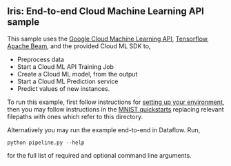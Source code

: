 Iris: End-to-end Cloud Machine Learning API sample
--------------------------------------------------

This sample uses the [Google Cloud Machine Learning API](https://cloud.google.com/ml), [Tensorflow](https://tensorflow.org), [Apache Beam](https://cloud.google.com/dataflow), and the provided Cloud ML SDK to,

* Preprocess data
* Start a Cloud ML API Training Job
* Create a Cloud ML model, from the output
* Start a Cloud ML Prediction service
* Predict values of new instances.

To run this example, first follow instructions for [setting up your environment](https://cloud.google.com/ml/docs/how-tos/getting-set-up), then you may follow instructions in the [MNIST quickstarts](https://cloud.google.com/ml/docs/quickstarts/training) replacing relevant filepaths with ones which refer to this directory.

Alternatively you may run the example end-to-end in Dataflow. Run,

```
python pipeline.py --help
```

for the full list of required and optional command line arguments.
